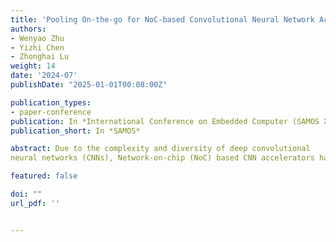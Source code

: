```yaml
---
title: 'Pooling On-the-go for NoC-based Convolutional Neural Network Accelerator'
authors:
- Wenyao Zhu
- Yizhi Chen
- Zhonghai Lu
weight: 14
date: '2024-07'
publishDate: "2025-01-01T00:08:00Z"

publication_types:
- paper-conference
publication: In *International Conference on Embedded Computer (SAMOS XXIV)*
publication_short: In *SAMOS*

abstract: Due to the complexity and diversity of deep convolutional
neural networks (CNNs), Network-on-chip (NoC) based CNN accelerators have grown in popularity to improve inference efficiency and flexibility. Current optimization approaches focus on computational-heavy layers. Therefore, pooling layers are often ignored and processed individually using general processing units. In this work, we explore the acceleration of pooling layers by in-network processing. We propose a pooling on-the-go method to do the pooling operations while transmitting its prior layer outputs. Consequently, we combine the pooling layer with its prior convolution layer to remove unnecessary data movements. We demonstrate our method on a cycle-accurate NoC-CNN accelerator simulator on two CNN models, LeNet and VGG16. The results show that the processing time of individual pooling layers is almost eliminated by around 99%. Compared with the pooling standalone baseline, we can achieve 1.09x speedup in the full LeNet model, and up to 1.16x speedup in the combined layers that our approach applies.

featured: false

doi: ""
url_pdf: ''


---
```

